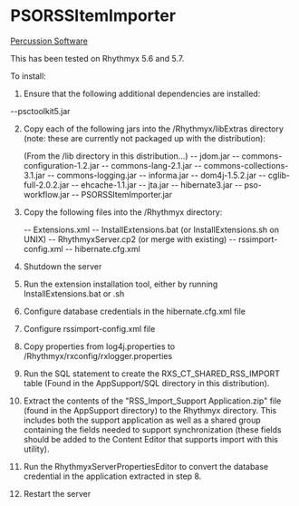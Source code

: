 PSORSSItemImporter
==================
[Percussion Software](http://www.percussion.com "Percussion Software")

This has been tested on Rhythmyx 5.6 and 5.7.

To install:

1) Ensure that the following additional dependencies are installed:

  --psctoolkit5.jar
	
2) Copy each of the following jars into the /Rhythmyx/libExtras directory (note: these are currently not packaged up with the distribution):

	(From the /lib directory in this distribution...)
	-- jdom.jar
	-- commons-configuration-1.2.jar
	-- commons-lang-2.1.jar
	-- commons-collections-3.1.jar
	-- commons-logging.jar
	-- informa.jar
	-- dom4j-1.5.2.jar
	-- cglib-full-2.0.2.jar
	-- ehcache-1.1.jar
	-- jta.jar
	-- hibernate3.jar
	-- pso-workflow.jar
	-- PSORSSItemImporter.jar

3) Copy the following files into the /Rhythmyx directory:

	-- Extensions.xml
	-- InstallExtensions.bat (or InstallExtensions.sh on UNIX)
	-- RhythmyxServer.cp2 (or merge with existing)
	-- rssimport-config.xml
	-- hibernate.cfg.xml

4) Shutdown the server 

5) Run the extension installation tool, either by running InstallExtensions.bat or .sh

6) Configure database credentials in the hibernate.cfg.xml file

7) Configure rssimport-config.xml file

8) Copy properties from log4j.properties to /Rhythmyx/rxconfig/rxlogger.properties

9) Run the SQL statement to create the RXS_CT_SHARED_RSS_IMPORT table 
   (Found in the AppSupport/SQL directory in this distribution).

10) Extract the contents of the "RSS_Import_Support Application.zip" file 
   (found in the AppSupport directory) to the Rhythmyx directory.  This includes both
   the support application as well as a shared group containing the fields needed to
   support synchronization (these fields should be added to the Content Editor that 
   supports import with this utility).

11) Run the RhythmyxServerPropertiesEditor to convert the database credential in the application
    extracted in step 8.

12) Restart the server